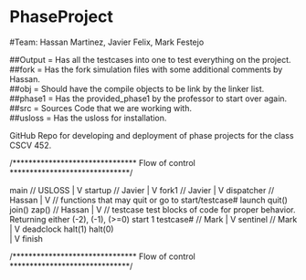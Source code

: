PhaseProject
===

#Team: Hassan Martinez, Javier Felix, Mark Festejo

##Output  = Has all the testcases into one to test everything on the project.  
##fork    = Has the fork simulation files with some additional comments by Hassan.  
##obj     = Should have the compile objects to be link by the linker list.  
##phase1  = Has the provided_phase1 by the professor to start over again.  
##src     = Sources Code that we are working with.  
##usloss  = Has the usloss for installation.  

GitHub Repo for developing and deployment of phase projects for the class CSCV 452.

/******************************* Flow of control ******************************/

main        // USLOSS
  |
  V
startup     // Javier
  |
  V
fork1       // Javier
  |
  V
dispatcher  // Hassan
  |
  V         // functions that may quit or go to start/testcase#
launch      quit()    join()    zap()                             // Hassan
  |
  V         // testcase test blocks of code for proper behavior. Returning either (-2), (-1), (>=0)
start 1     testcase#   // Mark
  |
  V
sentinel                // Mark    
  |
  V
deadclock   halt(1)   halt(0)   
  |
  V
finish

/******************************* Flow of control ******************************/
